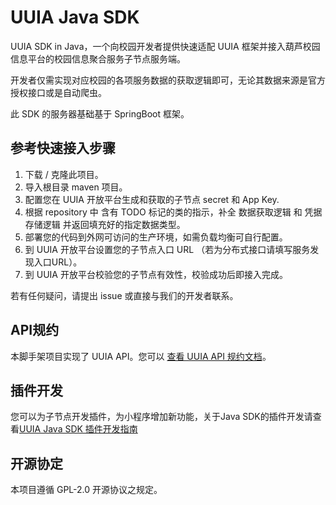 # UUIA Java SDK
UUIA SDK in Java，一个向校园开发者提供快速适配 UUIA 框架并接入葫芦校园信息平台的校园信息聚合服务子节点服务端。

开发者仅需实现对应校园的各项服务数据的获取逻辑即可，无论其数据来源是官方授权接口或是自动爬虫。

此 SDK 的服务器基础基于 SpringBoot 框架。

## 参考快速接入步骤
1. 下载 / 克隆此项目。
2. 导入根目录 maven 项目。
3. 配置您在 UUIA 开放平台生成和获取的子节点 secret 和 App Key.
4. 根据 repository 中 含有 TODO 标记的类的指示，补全 数据获取逻辑 和 凭据存储逻辑 并返回填充好的指定数据类型。
5. 部署您的代码到外网可访问的生产环境，如需负载均衡可自行配置。
6. 到 UUIA 开放平台设置您的子节点入口 URL （若为分布式接口请填写服务发现入口URL）。
7. 到 UUIA 开放平台校验您的子节点有效性，校验成功后即接入完成。

若有任何疑问，请提出 issue 或直接与我们的开发者联系。

## API规约
本脚手架项目实现了 UUIA API。您可以 [查看 UUIA API 规约文档](https://github.com/uuia/UUIA/blob/master/API.md)。

## 插件开发  
您可以为子节点开发插件，为小程序增加新功能，关于Java SDK的插件开发请查看[UUIA Java SDK 插件开发指南](https://github.com/uuia/UUIA-Java-SDK/blob/master/PLUGIN.md)

## 开源协定
本项目遵循 GPL-2.0 开源协议之规定。
